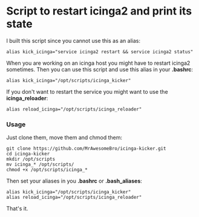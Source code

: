 # Script to restart icinga2 and print its state

I built this script since you cannot use this as an alias:

    alias kick_icinga="service icinga2 restart && service icinga2 status"

When you are working on an icinga host you might have to restart icinga2 sometimes.
Then you can use this script and use this alias in your **.bashrc**:

    alias kick_icinga="/opt/scripts/icinga_kicker"

If you don't want to restart the service you might want to use the **icinga_reloader**:

    alias reload_icinga="/opt/scripts/icinga_reloader"

### Usage

Just clone them, move them and chmod them:

    git clone https://github.com/MrAwesomeBro/icinga-kicker.git
    cd icinga-kicker
    mkdir /opt/scripts
    mv icinga_* /opt/scripts/
    chmod +x /opt/scripts/icinga_*

Then set your aliases in you **.bashrc** or **.bash_aliases**:

    alias kick_icinga="/opt/scripts/icinga_kicker"
    alias reload_icinga="/opt/scripts/icinga_reloader"

That's it.
